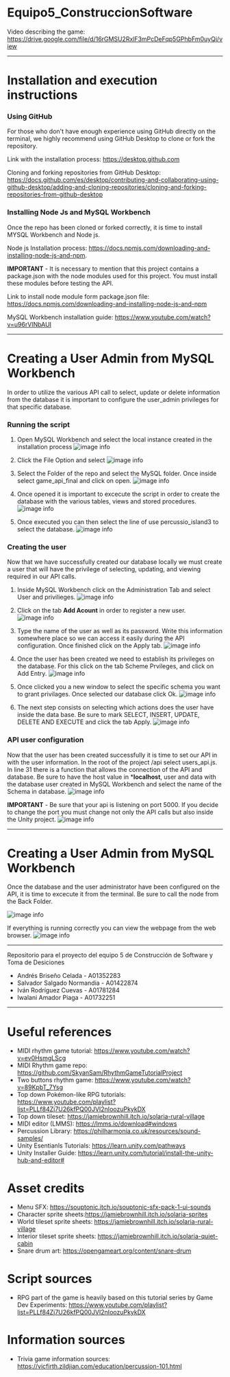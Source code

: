 # Equipo5_ConstruccionSoftware

Video describing the game: https://drive.google.com/file/d/16rGMSU2RxlF3mPcDeFqp5GPhbFm0uyQj/view

---

# Installation and execution instructions

### **Using GitHub**
For those who don't have enough experience using GitHub directly on the terminal, we highly recommend using GitHub Desktop to clone or fork the repository.

Link with the installation process: https://desktop.github.com

Cloning and forking repositories from GitHub Desktop: https://docs.github.com/es/desktop/contributing-and-collaborating-using-github-desktop/adding-and-cloning-repositories/cloning-and-forking-repositories-from-github-desktop

### **Installing Node Js and MySQL Workbench**

Once the repo has been cloned or forked correctly, it is time to install MYSQL Workbench and Node js.

Node js Installation process: https://docs.npmjs.com/downloading-and-installing-node-js-and-npm. 

**IMPORTANT** - It is necessary to mention that this project contains a package.json with the node modules used for this project. You must install these modules before testing the API.

Link to install node module form package.json file: https://docs.npmjs.com/downloading-and-installing-node-js-and-npm

MySQL Workbench installation guide: https://www.youtube.com/watch?v=u96rVINbAUI

---

# Creating a User Admin from MySQL Workbench

In order to utilize the various API call to select, update or delete information from the database it is important to configure the user_admin privileges for that specific database. 

### **Running the script**

1) Open MySQL Workbench and select the local instance created in the installation process
![image info](./README_SCREENSHOTS/mysql_screen.jpg)

2) Click the File Option and select 
![image info](./README_SCREENSHOTS/open_schema.jpg)

3) Select the Folder of the repo and select the MySQL folder. Once inside select game_api_final and click on open.
![image info](./README_SCREENSHOTS/open_script.jpg)

4) Once opened it is important to excecute the script in order to create the database with the various tables, views and stored procedures.
![image info](./README_SCREENSHOTS/run_scheme.jpg)

5) Once executed you can then select the line of use percussio_island3 to select the database.
![image info](./README_SCREENSHOTS/administator.jpg)

### **Creating the user**

Now that we have successfully created our database locally we must create a user that will have the privilege of selecting, updating, and viewing required in our API calls.

1) Inside MySQL Workbench click on the Administration Tab and select User and privilieges.
![image info](./README_SCREENSHOTS/users.jpg)

2) Click on the tab **Add Acount** in order to register a new user.
![image info](./README_SCREENSHOTS/add_acount.jpg)

3) Type the name of the user as well as its password. Write this information somewhere place so we can access it easily during the API configuration. Once finished click on the Apply tab.
![image info](./README_SCREENSHOTS/apply_user.jpg)

4) Once the user has been created we need to establish its privileges on the database. For this click on the tab Scheme Prvileges, and click on Add Entry.
![image info](./README_SCREENSHOTS/add_privileges.jpg)

5) Once clicked you a new window to select the specific schema you want to grant privilages. Once selected our database click Ok.
![image info](./README_SCREENSHOTS/select_schema.jpg)

6) The next step consists on selecting which actions does the user have inside the data base. Be sure to mark SELECT, INSERT, UPDATE, DELETE AND EXECUTE and click the tab Apply.
![image info](./README_SCREENSHOTS/select_rights.jpg)

### **API user configuration**

Now that the user has been created successfully it is time to set our API in with the user information. In the root of the project /api select users_api.js. In line 31 there is a function that allows the connection of the API and database. Be sure to have the host value in ***localhost**, user and data with the database user created in MySQL Workbench and select the name of the Schema in database.
![image info](./README_SCREENSHOTS/api_user.jpg)

**IMPORTANT** - Be sure that your api is listening on port 5000. If you decide to change the port you must change not only the API calls but also inside the Unity project.
![image info](./README_SCREENSHOTS/api_conection.jpg)

---
# Creating a User Admin from MySQL Workbench

Once the database and the user administrator have been configured on the API, it is time to excecute it from the terminal. Be sure to call the node from the Back Folder.

![image info](./README_SCREENSHOTS/run_api.jpg)

If everything is running correctly you can view the webpage from the web browser.
![image info](./README_SCREENSHOTS/open_web.jpg)

---

Repositorio para el proyecto del equipo 5 de Construcción de Software y Toma de Desiciones
- Andrés Briseño Celada - A01352283
- Salvador Salgado Normandia - A01422874
- Iván Rodríguez Cuevas - A01781284
- Iwalani Amador Piaga - A01732251

---

# Useful references

- MIDI rhythm game tutorial: https://www.youtube.com/watch?v=ev0HsmgLScg
- MIDI Rhythm game repo: https://github.com/SkyanSam/RhythmGameTutorialProject
- Two buttons rhythm game: https://www.youtube.com/watch?v=89KpbT_7Ysg
- Top down Pokémon-like RPG tutorials: https://www.youtube.com/playlist?list=PLLf84Zj7U26kfPQ00JVI2nIoozuPkykDX
- Top down tileset: https://jamiebrownhill.itch.io/solaria-rural-village
- MIDI editor (LMMS): https://lmms.io/download#windows
- Percussion Library: https://philharmonia.co.uk/resources/sound-samples/
- Unity Esentianls Tutorials: https://learn.unity.com/pathways
- Unity Installer Guide: https://learn.unity.com/tutorial/install-the-unity-hub-and-editor#


# Asset credits
- Menu SFX: https://souptonic.itch.io/souptonic-sfx-pack-1-ui-sounds
- Character sprite sheets:https://jamiebrownhill.itch.io/solaria-sprites
- World tileset sprite sheets: https://jamiebrownhill.itch.io/solaria-rural-village
- Interior tileset sprite sheets: https://jamiebrownhill.itch.io/solaria-quiet-cabin
- Snare drum art: https://opengameart.org/content/snare-drum

# Script sources
- RPG part of the game is heavily based on this tutorial series by Game Dev Experiments: https://www.youtube.com/playlist?list=PLLf84Zj7U26kfPQ00JVI2nIoozuPkykDX

# Information sources
- Trivia game information sources: https://vicfirth.zildjian.com/education/percussion-101.html
